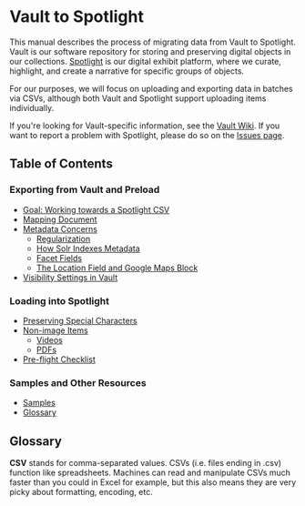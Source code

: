 # Vault to Spotlight

This manual describes the process of migrating data from Vault to Spotlight. Vault is our software repository for storing and preserving digital objects in our collections. [Spotlight](https://exhibits.library.uvic.ca/) is our digital exhibit platform, where we curate, highlight, and create a narrative for specific groups of objects.

For our purposes, we will focus on uploading and exporting data in batches via CSVs, although both Vault and Spotlight support uploading items individually.

If you're looking for Vault-specific information, see the [Vault Wiki](https://github.com/UVicLibrary/Vault/wiki). If you want to report a problem with Spotlight, please do so on the [Issues page](https://github.com/UVicLibrary/Spotlight2_custom/issues).

## Table of Contents

### Exporting from Vault and Preload
* [Goal: Working towards a Spotlight CSV]()
* [Mapping Document]()
* [Metadata Concerns]()
  * [Regularization]()
  * [How Solr Indexes Metadata]()
  * [Facet Fields]()
  * [The Location Field and Google Maps Block]()
* [Visibility Settings in Vault]()

### Loading into Spotlight
* [Preserving Special Characters]()
* [Non-image Items]()
  * [Videos]()
  * [PDFs]()
* [Pre-flight Checklist]()

### Samples and Other Resources
* [Samples]()
* [Glossary](#glossary)

## Glossary

**CSV** stands for comma-separated values. CSVs (i.e. files ending in .csv) function like spreadsheets. Machines can read and manipulate CSVs much faster than you could in Excel for example, but this also means they are very picky about formatting, encoding, etc.
